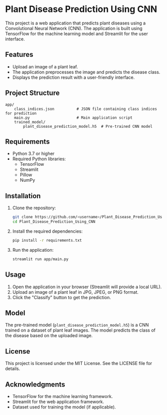 # Plant Disease Prediction Using CNN

This project is a web application that predicts plant diseases using a Convolutional Neural Network (CNN). The application is built using TensorFlow for the machine learning model and Streamlit for the user interface.

## Features
- Upload an image of a plant leaf.
- The application preprocesses the image and predicts the disease class.
- Displays the prediction result with a user-friendly interface.

## Project Structure
```
app/
    class_indices.json          # JSON file containing class indices for prediction
    main.py                     # Main application script
    trained_model/
        plant_disease_prediction_model.h5  # Pre-trained CNN model
```

## Requirements
- Python 3.7 or higher
- Required Python libraries:
  - TensorFlow
  - Streamlit
  - Pillow
  - NumPy

## Installation
1. Clone the repository:
   ```bash
   git clone https://github.com/<username>/Plant_Disease_Prediction_Using_CNN.git
   cd Plant_Disease_Prediction_Using_CNN
   ```

2. Install the required dependencies:
   ```bash
   pip install -r requirements.txt
   ```

3. Run the application:
   ```bash
   streamlit run app/main.py
   ```

## Usage
1. Open the application in your browser (Streamlit will provide a local URL).
2. Upload an image of a plant leaf in JPG, JPEG, or PNG format.
3. Click the "Classify" button to get the prediction.

## Model
The pre-trained model (`plant_disease_prediction_model.h5`) is a CNN trained on a dataset of plant leaf images. The model predicts the class of the disease based on the uploaded image.

## License
This project is licensed under the MIT License. See the LICENSE file for details.

## Acknowledgments
- TensorFlow for the machine learning framework.
- Streamlit for the web application framework.
- Dataset used for training the model (if applicable).